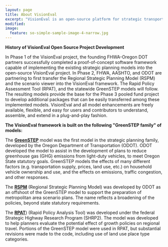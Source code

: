 ```yaml
---
layout: page
title: About VisionEval
excerpt: "VisionEval is an open-source platform for strategic transportation planning."
modified: 
image:
  feature: so-simple-sample-image-4-narrow.jpg 
---
```

**History of VisionEval Open Source Project Development**

In Phase 1 of the VisionEval project, the founding FHWA-Oregon DOT partners successfully completed a proof-of-concept software framework capable of implementing the existing strategic planning models into the open-source VisionEval project. In Phase 2, FHWA, AASHTO, and ODOT are partnering to first transfer the Regional Strategic Planning Model (RSPM) and the scenario viewer into the VisionEval framework. The Rapid Policy Assessment Tool (RPAT), and the statewide GreenSTEP models will follow. The resulting models provide the base for the Phase 3 pooled fund project to develop additional packages that can be easily transferred among these implemented models. VisionEval and all model enhancements are freely available, flexible, and easy for users and contributors to understand, assemble, and extend in a plug-and-play fashion.

**The VisionEval framework is built on the following "GreenSTEP family" of models:**

The <a href="http://www.oregon.gov/ODOT/Planning/Documents/GreenSTEP-Model-Overview.pdf" target="_blank">**GreenSTEP**</a> model was the first model in the strategic planning family, developed by the Oregon Department of Transportation (ODOT). ODOT developed the model to assist in the development of plans to reduce greenhouse gas (GHG) emissions from light-duty vehicles, to meet Oregon State statutory goals. GreenSTEP models the effects of many different factors (e.g. transportation supply, prices, land use, etc.) on household vehicle ownership and use, and the effects on emissions, traffic congestion, and other responses. 

The <a href="http://www.oregon.gov/ODOT/Planning/Documents/RSPM-Quick-Summary.pdf" target="_blank">**RSPM**</a> (Regional Strategic Planning Model) was developed by ODOT as an offshoot of the GreenSTEP model to support the preparation of metropolitan area scenario plans. The name reflects a broadening of the policies, beyond state statutory requirements. 

The <a href="https://planningtools.transportation.org/551/rapid-policy-analysis-tool.html" target = "_blank">**RPAT**</a>) (Rapid Policy Analysis Tool) was developed under the federal Strategic Highway Research Program (SHRP2). The model was developed to help planners evaluate the potential effect of growth policies on regional travel. Portions of the GreenSTEP model were used in RPAT, but substantial revisions were made to the code, including use of land use place type categories. 

